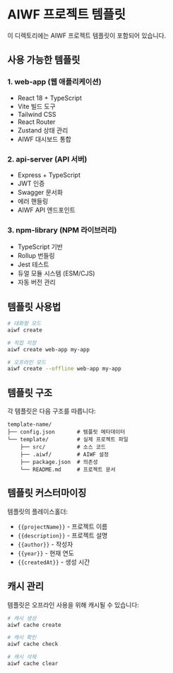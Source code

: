 # AIWF 프로젝트 템플릿

이 디렉토리에는 AIWF 프로젝트 템플릿이 포함되어 있습니다.

## 사용 가능한 템플릿

### 1. web-app (웹 애플리케이션)
- React 18 + TypeScript
- Vite 빌드 도구
- Tailwind CSS
- React Router
- Zustand 상태 관리
- AIWF 대시보드 통합

### 2. api-server (API 서버)
- Express + TypeScript
- JWT 인증
- Swagger 문서화
- 에러 핸들링
- AIWF API 엔드포인트

### 3. npm-library (NPM 라이브러리)
- TypeScript 기반
- Rollup 번들링
- Jest 테스트
- 듀얼 모듈 시스템 (ESM/CJS)
- 자동 버전 관리

## 템플릿 사용법

```bash
# 대화형 모드
aiwf create

# 직접 지정
aiwf create web-app my-app

# 오프라인 모드
aiwf create --offline web-app my-app
```

## 템플릿 구조

각 템플릿은 다음 구조를 따릅니다:

```
template-name/
├── config.json       # 템플릿 메타데이터
└── template/         # 실제 프로젝트 파일
    ├── src/          # 소스 코드
    ├── .aiwf/        # AIWF 설정
    ├── package.json  # 의존성
    └── README.md     # 프로젝트 문서
```

## 템플릿 커스터마이징

템플릿의 플레이스홀더:
- `{{projectName}}` - 프로젝트 이름
- `{{description}}` - 프로젝트 설명
- `{{author}}` - 작성자
- `{{year}}` - 현재 연도
- `{{createdAt}}` - 생성 시간

## 캐시 관리

템플릿은 오프라인 사용을 위해 캐시될 수 있습니다:

```bash
# 캐시 생성
aiwf cache create

# 캐시 확인
aiwf cache check

# 캐시 삭제
aiwf cache clear
```